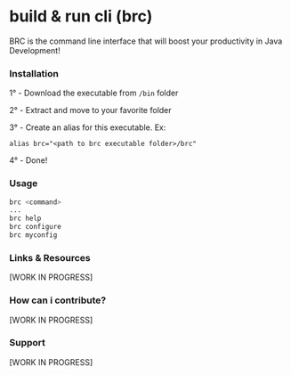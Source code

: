# build & run cli (brc)

BRC is the command line interface that will boost your productivity in Java Development!

### Installation

1° - Download the executable from `/bin` folder

2° - Extract and move to your favorite folder

3° - Create an alias for this executable. Ex:
```
alias brc="<path to brc executable folder>/brc"
```

4° - Done!

### Usage

```bash
brc <command>
...
brc help
brc configure
brc myconfig
```

### Links & Resources

[WORK IN PROGRESS]

### How can i contribute?

[WORK IN PROGRESS]

### Support

[WORK IN PROGRESS]







